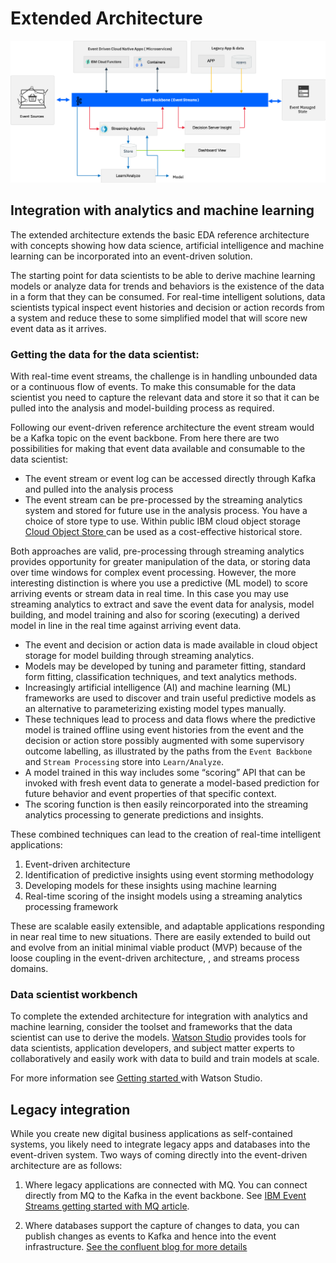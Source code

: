 # Extended Architecture

<img src="../hl-arch-extended.png" width="1024px">

## Integration with analytics and machine learning

The extended architecture extends the basic EDA reference architecture with concepts showing how data science, artificial intelligence and machine learning can be incorporated into an event-driven solution.

The starting point for data scientists to be able to derive machine learning models or analyze data for trends and behaviors is the existence of the data in a form that they can be consumed. For real-time intelligent solutions, data scientists typical inspect event histories and decision or action records from a system and reduce these to some simplified model that will score new event data as it arrives.

### Getting the data for the data scientist:

With real-time event streams, the challenge is in handling unbounded data or a continuous flow of events. To make this consumable for the data scientist you need to capture the relevant data and store it so that it can be pulled into the analysis and model-building process as required.

Following our event-driven reference architecture the event stream would be a Kafka topic on the event backbone.  From here there are two possibilities for making that event data available and consumable to the data scientist:

* The event stream or event log can be accessed directly through Kafka and pulled into the analysis process
* The event stream can be pre-processed by the streaming analytics system and stored for future use in the analysis process. You have a choice of store type to use. Within public IBM cloud object storage [Cloud Object Store ](https://www.ibm.com/cloud/object-storage) can be used as a cost-effective historical store.

Both approaches are valid, pre-processing through streaming analytics provides opportunity for greater manipulation of the data, or storing data over time windows for complex event processing. However, the more interesting distinction is where you use a predictive (ML model) to score arriving events or stream data in real time. In this case you may use streaming analytics to extract and save the event data for analysis, model building, and model training and also for scoring (executing) a derived model in line in the real time against arriving event data.

* The event and decision or action data is made available in cloud object storage for model building through streaming analytics.
* Models may be developed by tuning and parameter fitting, standard form fitting, classification techniques, and text analytics methods.
* Increasingly artificial intelligence (AI) and machine learning (ML) frameworks are used to discover and train useful predictive models as an alternative to parameterizing existing model types manually.
* These techniques lead to process and data flows where the predictive model is trained offline using event histories from the event and the decision or action store possibly augmented with some supervisory outcome labelling, as illustrated by the paths from the `Event Backbone` and `Stream Processing` store into `Learn/Analyze`.
* A model trained in this way includes some “scoring” API that can be invoked with fresh event data to generate a model-based prediction for future behavior and event properties of that specific context.
* The scoring function is then easily reincorporated into the streaming analytics processing to generate predictions and insights.

These combined techniques can lead to the creation of real-time intelligent applications:
1. Event-driven architecture
2. Identification of predictive insights using event storming methodology
3. Developing models for these insights using machine learning
4. Real-time scoring of the insight models using a streaming analytics processing framework

These are scalable easily extensible, and adaptable applications responding in near real time to new situations. There are easily extended to build out and evolve from an initial minimal viable product (MVP) because of the loose coupling in the event-driven architecture, , and streams process domains.

### Data scientist workbench

To complete the extended architecture for integration with analytics and machine learning, consider the toolset and frameworks that the data scientist can use to derive the models.  [Watson Studio](https://www.ibm.com/marketplace/watson-studio)  provides tools for data scientists, application developers, and subject matter experts to collaboratively and easily work with data to build and train models at scale.  

For more information see [Getting started ](https://dataplatform.cloud.ibm.com/docs/content/getting-started/overview-ws.html) with Watson Studio.

## Legacy integration

While you create new digital business applications as self-contained systems, you likely need to integrate legacy apps and databases into the event-driven system. Two ways of coming directly into the event-driven architecture are as follows: 

1. Where legacy applications are connected with MQ. You can connect directly from MQ to the Kafka in the event backbone.  See [IBM Event Streams getting started with MQ article](https://ibm.github.io/event-streams/connecting/mq/).

2. Where databases support the capture of changes to data, you can publish changes as events to Kafka and hence into the event infrastructure. [See the confluent blog for more details](https://www.confluent.io/blog/no-more-silos-how-to-integrate-your-databases-with-apache-kafka-and-cdc)
